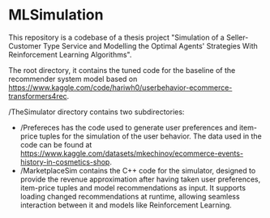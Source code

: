# MLSimulation

This repository is a codebase of a thesis project "Simulation of a Seller-Customer Type Service and Modelling the Optimal Agents' Strategies With Reinforcement Learning Algorithms". 

The root directory, it contains the tuned code for the baseline of the recommender system model based on https://www.kaggle.com/code/hariwh0/userbehavior-ecommerce-transformers4rec. 

/TheSimulator directory contains two subdirectories:
* /Prefereces has the code used to generate user preferences and item-price tuples for the simulation of the user behavior. The data used in the code can be found at https://www.kaggle.com/datasets/mkechinov/ecommerce-events-history-in-cosmetics-shop.
* /MarketplaceSim contains the C++ code for the simulator, designed to provide the revenue approximation after having taken user preferences, item-price tuples and model recommendations as input. It supports loading changed recommendations at runtime, allowing seamless interaction between it and models like Reinforcement Learning.